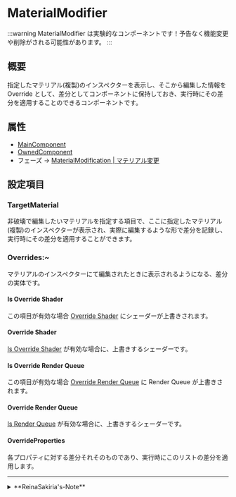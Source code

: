 # MaterialModifier

:::warning
MaterialModifier は実験的なコンポーネントです！予告なく機能変更や削除がされる可能性があります。
:::

## 概要

指定したマテリアル(複製)のインスペクターを表示し、そこから編集した情報を Override として、差分としてコンポーネントに保持しておき、実行時にその差分を適用することのできるコンポーネントです。

## 属性

- [MainComponent](/docs/Reference/General/ComponentBasicBehavior.md#maincomponent-と-subcomponent)
- [OwnedComponent](/docs/Reference/General/ComponentBasicBehavior.md#ownedcomponent-と-annotationcomponent)
- フェーズ -> [MaterialModification | マテリアル変更](/docs/Reference/General/ExecutionOrder.md#materialmodification--マテリアル変更)

## 設定項目

### TargetMaterial

非破壊で編集したいマテリアルを指定する項目で、ここに指定したマテリアル(複製)のインスペクターが表示され、実際に編集するような形で差分を記録し、実行時にその差分を適用することができます。

### Overrides:~

マテリアルのインスペクターにて編集されたときに表示されるようになる、差分の実体です。

#### Is Override Shader

この項目が有効な場合 [Override Shader](#override-shader) にシェーダーが上書きされます。

#### Override Shader

[Is Override Shader](#is-override-shader) が有効な場合に、上書きするシェーダーです。

#### Is Override Render Queue

この項目が有効な場合 [Override Render Queue](#override-render-queue) に Render Queue が上書きされます。

#### Override Render Queue

[Is Render Queue](#is-override-render-queue) が有効な場合に、上書きするシェーダーです。

#### OverrideProperties

各プロパティに対する差分それそのものであり、実行時にこのリストの差分を適用します。


---
<details>
  <summary>**ReinaSakiria's-Note**</summary>


このコンポーネント(新版MaterialModifier)は TexTransTool v0.9.0 から追加されました。

旧版MaterialModifier は私(Reina_Sakiria) が作った物ですが、この 新版MaterialModifier は [PR](https://github.com/ReinaS-64892/TexTransTool/pull/788) の提供によって追加されました。

PR の時点では `MaterialConfigurator` という名前でしたが、紆余曲折(目的自体は 旧版MaterialModifier と同一だったというのも)あって 旧版MaterialModifier から名前を継承する形になっています。

旧版MaterialModifier のプロパティ名を調べないと何にもできない非常に使いずらい仕様とは違って、マテリアルの本物のインスペクターが描画されるようになっており、非常に使い勝手の良いコンポーネントでかつ、現時点である程度完成していると思うので、あんまり遠くないうちに 実験的な扱いを外したいとも考えています。

これはちょっとした余談ですが、そのマテリアルの本物のインスペクターを描画する都合で、そのマテリアルの持つインスペクターが重いと当然重たくなってしまうので、私のような人が使用している lilToon のインスペクターが重たいって話から、[lilToon へ PR](https://github.com/lilxyzw/lilToon/pull/244) を投げるなどがありました。

この PR がマージされた lilToon v1.9.0 を導入しておくと MaterialModifier 上で操作するときも高速になるのでアップデート推奨です！
</details>
